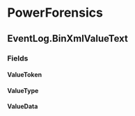 ﻿# PowerForensics


## EventLog.BinXmlValueText

### Fields

#### ValueToken

#### ValueType

#### ValueData

